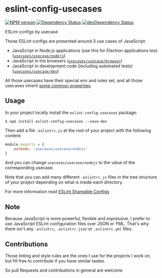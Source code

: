 eslint-config-usecases
======================

[![NPM version](http://img.shields.io/npm/v/eslint-config-usecases.svg)](https://www.npmjs.org/package/eslint-config-usecases)
[![Dependency Status](https://david-dm.org/madarche/eslint-config-usecases.svg)](https://david-dm.org/madarche/eslint-config-usecases)
[![devDependency Status](https://david-dm.org/madarche/eslint-config-usecases/dev-status.svg)](https://david-dm.org/madarche/eslint-config-usecases#info=devDependencies)

ESLint configs by usecase

Those ESLint configs are presented around 3 use cases of JavaScript:

* JavaScript in Node.js applications (use this for Electron applications too) ([`usecases/usecase/nodejs`](./usecase/nodejs.js))
* JavaScript in the browsers ([`usecases/usecase/browser`](./usecase/browser.js))
* JavaScript in development code (including automated tests) ([`usecases/usecase/dev`](./usecase/dev.js))

All those usecases have their special env and rules set, and all those usecases
inherit [some common properties](./usecase/lib/common.js).


Usage
-----

In your project locally install the `eslint-config-usecases` package:

    $ npm install eslint-config-usecases --save-dev

Then add a file `.eslintrc.js` at the root of your project with the following content:

```javascript
module.exports = {
    extends: 'usecases/usecase/nodejs'
}
```

And you can change `usecases/usecase/nodejs` to the value of the corresponding
usecase.


Note that you can add many different `.eslintrc.js` files in the tree structure
of your project depending on  what is inside each directory.

For more information read [ESLint Shareable Configs](http://eslint.org/docs/developer-guide/shareable-configs)


Note
----

Because JavaScript is more powerful, flexible and expressive, I prefer to use
JavaScript ESLint configuration files over JSON or YML. That's why there isn't
any `.eslintrc`, `.eslintrc.json` or `.eslintrc.yml` files.


Contributions
-------------

Those linting and style rules are the ones I use for the projects I work on, but
fill free to contribute if you have similar tastes.

So pull Requests and contributions in general are welcome
